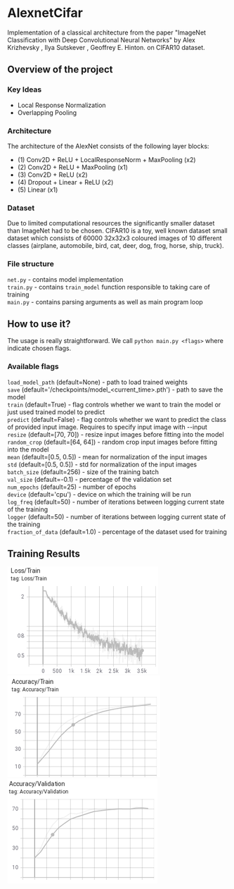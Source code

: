 # AlexnetCifar
Implementation of a classical architecture from the paper "ImageNet Classification with Deep Convolutional Neural Networks" by Alex Krizhevsky , Ilya Sutskever , Geoffrey E. Hinton. on CIFAR10 dataset.


## Overview of the project
### Key Ideas
* Local Response Normalization
* Overlapping Pooling

### Architecture
The architecture of the AlexNet consists of the following layer blocks:
* (1) Conv2D + ReLU + LocalResponseNorm + MaxPooling (x2)
* (2) Conv2D + ReLU + MaxPooling (x1)
* (3) Conv2D + ReLU (x2)
* (4) Dropout + Linear + ReLU (x2)
* (5) Linear (x1)
### Dataset
Due to limited computational resources the significantly smaller dataset than ImageNet had to be chosen. CIFAR10 is a toy, well known dataset small dataset which consists of 60000 32x32x3 coloured images of 10 different classes (airplane, automobile, bird, cat, deer, dog, frog, horse, ship, truck). 

### File structure
`net.py` - contains model implementation  
`train.py` - contains `train_model` function responsible to taking care of training  
`main.py` - contains parsing arguments as well as main program loop  

## How to use it?
The usage is really straightforward. We call `python main.py <flags>` where <flags> indicate chosen flags.

### Available flags
`load_model_path` (default=None) - path to load trained weights  
`save` (default='<cwd>/checkpoints/model_<current_time>.pth') - path to save the model   
`train` (default=True) - flag controls whether we want to train the model or just used trained model to predict  
`predict` (default=False) - flag controls whether we want to predict the class of provided input image. Requires to specify input image with --input  
`resize` (default=[70, 70]) - resize input images before fitting into the model  
`random_crop` (default=[64, 64]) - random crop input images before fitting into the model  
`mean` (default=[0.5, 0.5]) - mean for normalization of the input images   
`std` (default=[0.5, 0.5]) - std for normalization of the input images  
`batch_size` (default=256) - size of the training batch  
`val_size` (default=-0.1) - percentage of the validation set  
`num_epochs` (default=25) - number of epochs  
`device` (default='cpu') - device on which the training will be run  
`log_freq` (default=50) - number of iterations between logging current state of the training  
`logger` (default=50) - number of iterations between logging current state of the training  
`fraction_of_data` (default=1.0) - percentage of the dataset used for training  

## Training Results


![Screenshot](docs/images/LossTrain.png)
![Screenshot](docs/images/AccuracyTrain.png)
![Screenshot](docs/images/AccuracyValidation.png)






